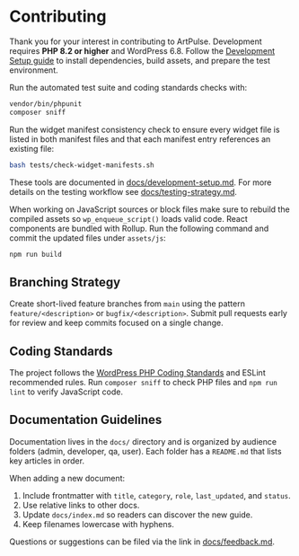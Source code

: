 # Contributing

Thank you for your interest in contributing to ArtPulse. Development requires **PHP 8.2 or higher** and WordPress 6.8. Follow the [Development Setup guide](docs/development-setup.md) to install dependencies, build assets, and prepare the test environment.

Run the automated test suite and coding standards checks with:

```bash
vendor/bin/phpunit
composer sniff
```

Run the widget manifest consistency check to ensure every widget file is
listed in both manifest files and that each manifest entry references an
existing file:

```bash
bash tests/check-widget-manifests.sh
```

These tools are documented in [docs/development-setup.md](docs/development-setup.md). For more details on the testing workflow see [docs/testing-strategy.md](docs/testing-strategy.md).

When working on JavaScript sources or block files make sure to rebuild the
compiled assets so `wp_enqueue_script()` loads valid code. React components are
bundled with Rollup. Run the following command and commit the updated files under
`assets/js`:

```bash
npm run build
```

## Branching Strategy

Create short-lived feature branches from `main` using the pattern `feature/<description>` or `bugfix/<description>`. Submit pull requests early for review and keep commits focused on a single change.

## Coding Standards

The project follows the [WordPress PHP Coding Standards](https://developer.wordpress.org/coding-standards/wordpress-coding-standards/php/) and ESLint recommended rules. Run `composer sniff` to check PHP files and `npm run lint` to verify JavaScript code.

## Documentation Guidelines

Documentation lives in the `docs/` directory and is organized by audience folders (admin, developer, qa, user). Each folder has a `README.md` that lists key articles in order.

When adding a new document:
1. Include frontmatter with `title`, `category`, `role`, `last_updated`, and `status`.
2. Use relative links to other docs.
3. Update `docs/index.md` so readers can discover the new guide.
4. Keep filenames lowercase with hyphens.

Questions or suggestions can be filed via the link in [docs/feedback.md](docs/feedback.md).


